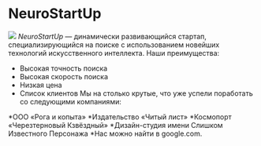 
# NeuroStartUp
![](https://netology-code.github.io/git-homeworks/introduction/assets/logo.png)
*NeuroStartUp* — динамически развивающийся стартап, специализирующийся на поиске с использованием новейших технологий искусственного интеллекта.
Наши преимущества:
* Высокая точность поиска
* Высокая скорость поиска
* Низкая цена
* Список клиентов
Мы на столько крутые, что уже успели поработать со следующими компаниями:

*ООО «Рога и копыта»
*Издательство «Читый лист»
*Космопорт «Черезтерновый Кзвёздный»
*Дизайн-студия имени Слишком Известного Персонажа
*Нас можно найти в google.com.
